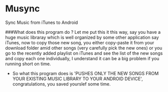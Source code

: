 # Musync

Sync Music from iTunes to Android

###What does this program do ?
Let me put this it this way, say you have a huge  music libraray which is well organized by some other application say iTunes,
now to copy those new song, you either copy-paste it from your download folder amid other songs (very carefully pick the new ones)
or you go to the recently added playlist on iTunes and see the list of the new songs and copy each one individually, I understand 
it can be a big problem if you running short on time. 

* So what this program does is 'PUSHES ONLY THE NEW SONGS FROM YOUR EXISTING MUSIC LIBRARY TO YOUR ANDROID DEVICE', congratulations,
you saved yourslef some time.    



